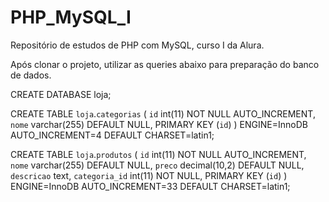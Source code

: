 # PHP_MySQL_I
Repositório de estudos de PHP com MySQL, curso I da Alura.

Após clonar o projeto, utilizar as queries abaixo para preparação do banco de dados.

CREATE DATABASE loja;

CREATE TABLE `loja`.`categorias` (
  `id` int(11) NOT NULL AUTO_INCREMENT,
  `nome` varchar(255) DEFAULT NULL,
  PRIMARY KEY (`id`)
) ENGINE=InnoDB AUTO_INCREMENT=4 DEFAULT CHARSET=latin1;


CREATE TABLE `loja`.`produtos` (
  `id` int(11) NOT NULL AUTO_INCREMENT,
  `nome` varchar(255) DEFAULT NULL,
  `preco` decimal(10,2) DEFAULT NULL,
  `descricao` text,
  `categoria_id` int(11) NOT NULL,
  PRIMARY KEY (`id`)
) ENGINE=InnoDB AUTO_INCREMENT=33 DEFAULT CHARSET=latin1;
